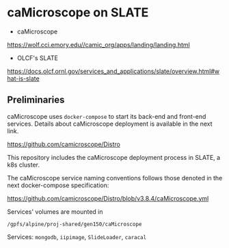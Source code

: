 # caMicroscope on SLATE

- caMicroscope

https://wolf.cci.emory.edu//camic_org/apps/landing/landing.html

- OLCF's SLATE

https://docs.olcf.ornl.gov/services_and_applications/slate/overview.html#what-is-slate

## Preliminaries

caMicroscope uses `docker-compose` to start its back-end and front-end services. Details about
caMicroscope deployment is available in the next link.

https://github.com/camicroscope/Distro

This repository includes the caMicroscope deployment process in SLATE, a k8s cluster.

The caMicroscope service naming conventions follows those denoted in the next docker-compose specification: 

https://github.com/camicroscope/Distro/blob/v3.8.4/caMicroscope.yml

Services' volumes are  mounted in 

```
/gpfs/alpine/proj-shared/gen150/caMicroscope 
``` 

Services: `mongodb`, `iipimage`, `SlideLoader`, `caracal`

